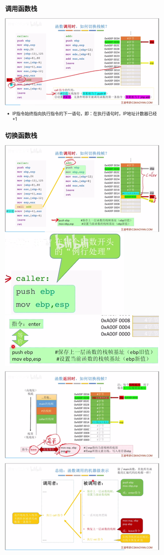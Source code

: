 

## 调用函数栈
![输入图片说明](/imgs/2025-08-14/5YCtIeCRlOqx17u7.png)

- IP指令始终指向执行指令的下一语句，即：在执行语句时，IP地址计数器已经+1


## 切换函数栈
![输入图片说明](/imgs/2025-08-14/t1evkf69jCGkkHcV.png)
![输入图片说明](/imgs/2025-08-14/9ikbuVTwURchFnNf.png)
![输入图片说明](/imgs/2025-08-14/9tRtVjRTPwmhnpbw.png)

![输入图片说明](/imgs/2025-08-14/QFBzYw5Tp3rsgj2J.png)


![输入图片说明](/imgs/2025-08-14/GrXv3jksrmFAieet.png)
<!--stackedit_data:
eyJoaXN0b3J5IjpbLTQ2NjE0NjQ4Ml19
-->
